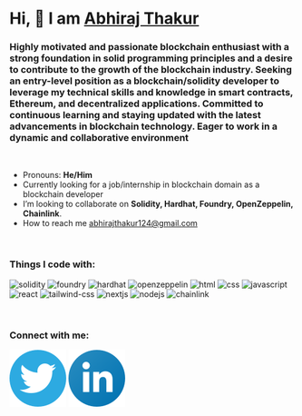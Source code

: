 # Hi, 👋 I am [Abhiraj Thakur](https://abhirajthakur.vercel.app)

### Highly motivated and passionate blockchain enthusiast with a strong foundation in solid programming principles and a desire to contribute to the growth of the blockchain industry. Seeking an entry-level position as a blockchain/solidity developer to leverage my technical skills and knowledge in smart contracts, Ethereum, and decentralized applications. Committed to continuous learning and staying updated with the latest advancements in blockchain technology. Eager to work in a dynamic and collaborative environment

<br />

- Pronouns: **He/Him**
- Currently looking for a job/internship in blockchain domain as a blockchain developer
- I’m looking to collaborate on **Solidity, Hardhat, Foundry, OpenZeppelin, Chainlink**.
- How to reach me [abhirajthakur124@gmail.com](mailto:abhirajthakur124@gmail.com)

<br />

### Things I code with:
![solidity](https://img.shields.io/badge/Solidity-e6e6e6?style=for-the-badge&logo=solidity&logoColor=black)
![foundry](https://tinyurl.com/2s397eh4)
![hardhat](https://tinyurl.com/yjs68jbs)
![openzeppelin](https://img.shields.io/badge/OpenZeppelin-4E5EE4?logo=OpenZeppelin&logoColor=fff&style=for-the-badge)
![html](https://img.shields.io/badge/HTML5-E34F26?style=for-the-badge&logo=html5&logoColor=white)
![css](https://img.shields.io/badge/CSS3-1572B6?style=for-the-badge&logo=css3&logoColor=white)
![javascript](https://img.shields.io/badge/JavaScript-323330?style=for-the-badge&logo=javascript&logoColor=F7DF1E)
![react](https://img.shields.io/badge/React-20232A?style=for-the-badge&logo=react&logoColor=61DAFB)
![tailwind-css](https://img.shields.io/badge/Tailwind_CSS-38B2AC?style=for-the-badge&logo=tailwind-css&logoColor=white)
![nextjs](https://img.shields.io/badge/next.js-000000?style=for-the-badge&logo=nextdotjs&logoColor=white)
![nodejs](https://img.shields.io/badge/Node.js-339933?style=for-the-badge&logo=nodedotjs&logoColor=white)
![chainlink](https://img.shields.io/badge/chainlink-375BD2?style=for-the-badge&logo=chainlink&logoColor=white)


<br />

### Connect with me:
[![twitter](images/twitter.svg)](https://twitter.com/AbhirajThakur21)
[![linkedin](images/linkedin.svg)](https://www.linkedin.com/in/abhirajthakur21/)
